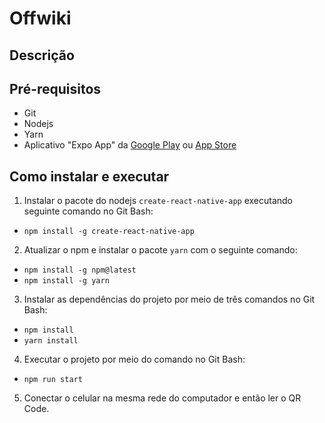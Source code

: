 # Offwiki

## Descrição



## Pré-requisitos

* Git
* Nodejs
* Yarn
* Aplicativo "Expo App" da [Google Play](https://play.google.com/store/apps/details?id=host.exp.exponent) ou [App Store](https://itunes.apple.com/us/app/expo-client/id982107779)

## Como instalar e executar

1. Instalar o pacote do nodejs ``create-react-native-app`` executando  seguinte comando no Git Bash:

  * ``npm install -g create-react-native-app``

2. Atualizar o npm e instalar o pacote ``yarn`` com o seguinte comando:

  * ``npm install -g npm@latest``
  * ``npm install -g yarn``

3. Instalar as dependências do projeto por meio de três comandos no Git Bash:
  * ``npm install``
  * ``yarn install``

4. Executar o projeto por meio do comando no Git Bash:
  * ``npm run start``
5. Conectar o celular na mesma rede do computador e então ler o QR Code.
